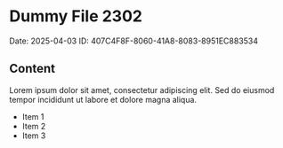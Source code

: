 # Dummy File 2302

Date: 2025-04-03
ID: 407C4F8F-8060-41A8-8083-8951EC883534

## Content

Lorem ipsum dolor sit amet, consectetur adipiscing elit.
Sed do eiusmod tempor incididunt ut labore et dolore magna aliqua.

* Item 1
* Item 2
* Item 3

